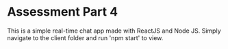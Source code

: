 # Assessment Part 4

This is a simple real-time chat app made with ReactJS and Node JS. Simply navigate to the client folder and run 'npm start' to view. 